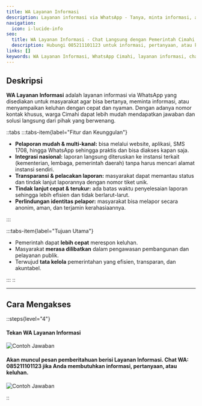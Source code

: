 ```yaml
---
title: WA Layanan Informasi
description: Layanan informasi via WhatsApp - Tanya, minta informasi, atau sampaikan keluhan langsung. Cepat, nyaman, dan responsif untuk warga Cimahi.
navigation:
  icon: i-lucide-info
seo:
  title: WA Layanan Informasi - Chat Langsung dengan Pemerintah Cimahi
  description: Hubungi 085211101123 untuk informasi, pertanyaan, atau keluhan. Jawaban dan solusi langsung dari pihak berwenang.
links: []
keywords: WA Layanan Informasi, WhatsApp Cimahi, layanan informasi, chat pemerintah, kontak Cimahi, keluhan online, tanya jawab
---
```



## Deskripsi

**WA Layanan Informasi** adalah layanan informasi via WhatsApp yang disediakan untuk masyarakat agar bisa bertanya, meminta informasi, atau menyampaikan keluhan dengan cepat dan nyaman. Dengan adanya nomor kontak khusus, warga Cimahi dapat lebih mudah mendapatkan jawaban dan solusi langsung dari pihak yang berwenang.

::tabs
:::tabs-item{label="Fitur dan Keunggulan"}

- **Pelaporan mudah & multi-kanal:** bisa melalui website, aplikasi, SMS 1708, hingga WhatsApp sehingga praktis dan bisa diakses kapan saja.
- **Integrasi nasional:** laporan langsung diteruskan ke instansi terkait (kementerian, lembaga, pemerintah daerah) tanpa harus mencari alamat instansi sendiri.
- **Transparansi & pelacakan laporan:** masyarakat dapat memantau status dan tindak lanjut laporannya dengan nomor tiket unik.
- **Tindak lanjut cepat & terukur:** ada batas waktu penyelesaian laporan sehingga lebih efisien dan tidak berlarut-larut.
- **Perlindungan identitas pelapor:** masyarakat bisa melapor secara anonim, aman, dan terjamin kerahasiaannya.

:::

:::tabs-item{label="Tujuan Utama"}

- Pemerintah dapat **lebih cepat** merespon keluhan.
- Masyarakat **merasa dilibatkan** dalam pengawasan pembangunan dan pelayanan publik.
- Terwujud **tata kelola** pemerintahan yang efisien, transparan, dan akuntabel.

:::
::

---

## Cara Mengakses

::steps{level="4"}

#### Tekan WA Layanan Informasi
![Contoh Jawaban](/pengaduan/opsi-wli.jpg)

#### Akan muncul pesan pemberitahuan berisi Layanan Informasi. Chat WA: 085211101123 jika Anda membutuhkan informasi, pertanyaan, atau keluhan.
![Contoh Jawaban](/pengaduan/balasan-wli.jpg)

::